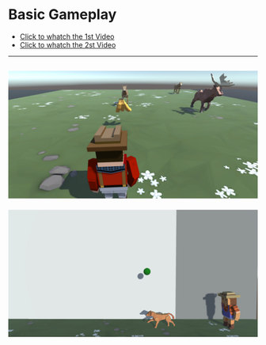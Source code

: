 # Basic Gameplay

* [Click to whatch the 1st Video  ](https://youtu.be/-1YV4uRyb0s) 
* [Click to whatch the 2st Video  ](https://youtu.be/hX3mibN6Ttw) 
 ----
![ ](Image/BasicGameplay.PNG)
---
![ ](Image/ch2.PNG)